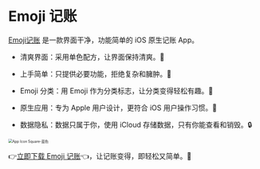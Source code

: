 # Emoji 记账

[Emoji记账](https://apps.apple.com/cn/app/emoji%E8%AE%B0%E8%B4%A6/id1614125637) 是一款界面干净，功能简单的 iOS 原生记账 App。

- 清爽界面：采用单色配方，让界面保持清爽。🍃

- 上手简单：只提供必要功能，拒绝复杂和臃肿。🚀

- Emoji 分类：用 Emoji 作为分类标志，让分类变得轻松有趣。🥳

- 原生应用：专为 Apple 用户设计，更符合 iOS 用户操作习惯。📱

- 数据隐私：数据只属于你，使用 iCloud 存储数据，只有你能查看和销毁。🔒

<img src="../assets/images/App Icon Square-蓝色.png" alt="App Icon Square-蓝色" style="zoom:50%;" />

👉[立即下载 Emoji 记账](https://apps.apple.com/cn/app/emoji%E8%AE%B0%E8%B4%A6/id1614125637)👈，让记账变得，即轻松又简单。🎉
